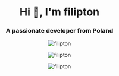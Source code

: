 <h1 align="center">Hi 👋, I'm filipton</h1>
<h3 align="center">A passionate developer from Poland</h3>

<p align="center">
  <img src="https://github-readme-stats.vercel.app/api?username=filipton&show_icons=true&locale=en&theme=dracula" alt="filipton" />
</p>
<p align="center">
  <img src="https://github-readme-streak-stats.herokuapp.com/?user=filipton&theme=dracula" alt="filipton" />
</p>

<p align="center"><img src="https://github-readme-stats.vercel.app/api/top-langs?username=filipton&show_icons=true&locale=en&layout=compact&theme=dracula" alt="filipton" /></p>
